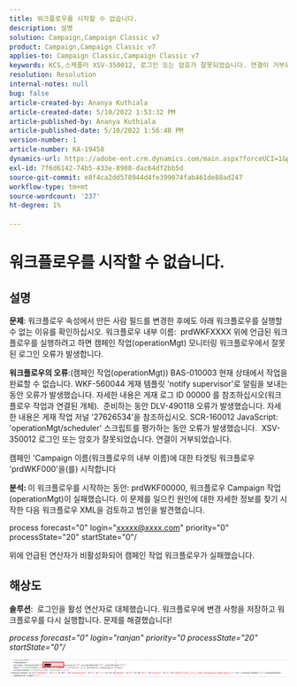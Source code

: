 ```yaml
---
title: 워크플로우를 시작할 수 없습니다.
description: 설명
solution: Campaign,Campaign Classic v7
product: Campaign,Campaign Classic v7
applies-to: Campaign Classic,Campaign Classic v7
keywords: KCS,스케줄러 XSV-350012, 로그인 또는 암호가 잘못되었습니다. 연결이 거부되었습니다.
resolution: Resolution
internal-notes: null
bug: false
article-created-by: Ananya Kuthiala
article-created-date: 5/10/2022 1:53:32 PM
article-published-by: Ananya Kuthiala
article-published-date: 5/10/2022 1:56:40 PM
version-number: 1
article-number: KA-19458
dynamics-url: https://adobe-ent.crm.dynamics.com/main.aspx?forceUCI=1&pagetype=entityrecord&etn=knowledgearticle&id=28ed9290-68d0-ec11-a7b5-0022480a8e40
exl-id: 7f6d6142-74b5-433e-8988-dac64df2bb5d
source-git-commit: e8f4ca2dd578944d4fe399074fab461de88ad247
workflow-type: tm+mt
source-wordcount: '237'
ht-degree: 1%

---
```


# 워크플로우를 시작할 수 없습니다.

## 설명


<b>문제</b>: 워크플로우 속성에서 만든 사람 필드를 변경한 후에도 아래 워크플로우를 실행할 수 없는 이유를 확인하십시오. 워크플로우 내부 이름:  prdWKFXXXX 위에 언급된 워크플로우를 실행하려고 하면 캠페인 작업(operationMgt) 모니터링 워크플로우에서 잘못된 로그인 오류가 발생합니다.

<b>워크플로우의 오류</b>:(캠페인 작업(operationMgt)) BAS-010003 현재 상태에서 작업을 완료할 수 없습니다.
WKF-560044 게재 템플릿 &#39;notify supervisor&#39;로 알림을 보내는 동안 오류가 발생했습니다. 자세한 내용은 게재 로그 ID 00000 를 참조하십시오(워크플로우 작업과 연결된 개체).
 준비하는 동안 DLV-490118 오류가 발생했습니다. 자세한 내용은 게재 작업 저널 &#39;27626534&#39;을 참조하십시오.
SCR-160012 JavaScript: &#39;operationMgt/scheduler&#39; 스크립트를 평가하는 동안 오류가 발생했습니다.
 XSV-350012 로그인 또는 암호가 잘못되었습니다. 연결이 거부되었습니다.

캠페인 &#39;Campaign 이름(워크플로우의 내부 이름)에 대한 타겟팅 워크플로우 &#39;prdWKF000&#39;을(를) 시작합니다



<b>분석: </b>
이 워크플로우를 시작하는 동안: prdWKF00000, 워크플로우 Campaign 작업(operationMgt)이 실패했습니다.
이 문제를 일으킨 원인에 대한 자세한 정보를 찾기 시작한 다음 워크플로우 XML을 검토하고 범인을 발견했습니다.

process forecast=&quot;0&quot; login=&quot;xxxxx@xxxx.com&quot; priority=&quot;0&quot; processState=&quot;20&quot; startState=&quot;0&quot;/

위에 언급된 연산자가 비활성화되어 캠페인 작업 워크플로우가 실패했습니다.


## 해상도


<b>솔루션</b>:  로그인을 활성 연산자로 대체했습니다. 워크플로우에 변경 사항을 저장하고 워크플로우를 다시 실행합니다. 문제를 해결했습니다!

*process forecast=&quot;0&quot; login=&quot;ranjan&quot; priority=&quot;0*
*processState=&quot;20&quot; startState=&quot;0&quot;/*



![](assets/852729f9-68d0-ec11-a7b5-0022480a8e40.png)
